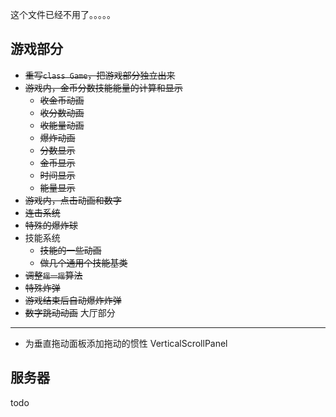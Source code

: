这个文件已经不用了。。。。。

游戏部分
----
* ~~重写`class Game`，把游戏部分独立出来~~
* ~~游戏内，金币分数技能能量的计算和显示~~
  * ~~收金币动画~~
  * ~~收分数动画~~
  * ~~收能量动画~~
  * ~~爆炸动画~~
  * ~~分数显示~~
  * ~~金币显示~~
  * ~~时间显示~~
  * ~~能量显示~~
* ~~游戏内，点击动画和数字~~
* ~~连击系统~~
* ~~特殊的爆炸球~~
* 技能系统
  * ~~技能的一些动画~~
  * ~~做几个通用个技能基类~~
* ~~调整`摇一摇`算法~~
* ~~特殊炸弹~~
* ~~游戏结束后自动爆炸炸弹~~
* ~~数字跳动动画~~
大厅部分
----
* 为垂直拖动面板添加拖动的惯性 VerticalScrollPanel

服务器
----
todo